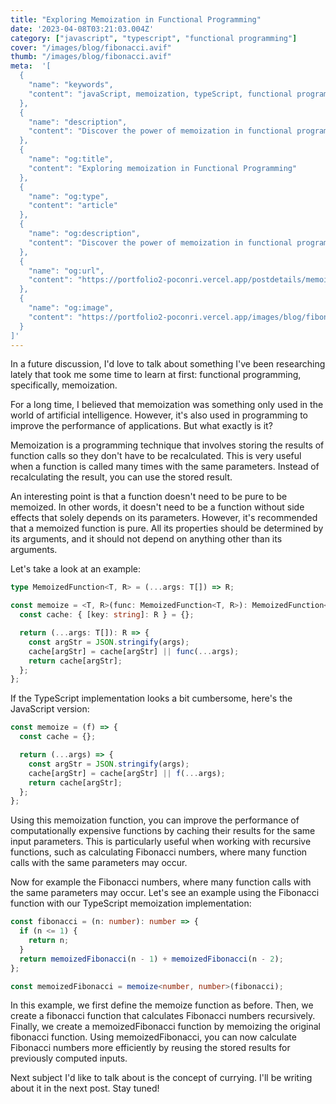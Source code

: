 ```yaml
---
title: "Exploring Memoization in Functional Programming"
date: '2023-04-08T03:21:03.004Z'
category: ["javascript", "typescript", "functional programming"]
cover: "/images/blog/fibonacci.avif"
thumb: "/images/blog/fibonacci.avif"
meta:  '[
  {
    "name": "keywords",
    "content": "javaScript, memoization, typeScript, functional programming"
  },
  {
    "name": "description",
    "content": "Discover the power of memoization in functional programming and learn how to apply it in JavaScript and TypeScript to improve the performance of your applications."
  },
  {
    "name": "og:title",
    "content": "Exploring memoization in Functional Programming"
  },
  {
    "name": "og:type",
    "content": "article"
  },
  {
    "name": "og:description",
    "content": "Discover the power of memoization in functional programming and learn how to apply it in JavaScript and TypeScript to improve the performance of your applications."
  },
  {
    "name": "og:url",
    "content": "https://portfolio2-poconri.vercel.app/postdetails/memoization"
  },
  {
    "name": "og:image",
    "content": "https://portfolio2-poconri.vercel.app/images/blog/fibonacci.avif"
  }
]'
---
```


In a future discussion, I'd love to talk about something I've been researching lately that took me some time to learn at first: functional programming, specifically, memoization.

For a long time, I believed that memoization was something only used in the world of artificial intelligence. However, it's also used in programming to improve the performance of applications. But what exactly is it?

Memoization is a programming technique that involves storing the results of function calls so they don't have to be recalculated. This is very useful when a function is called many times with the same parameters. Instead of recalculating the result, you can use the stored result.

An interesting point is that a function doesn't need to be pure to be memoized. In other words, it doesn't need to be a function without side effects that solely depends on its parameters. However, it's recommended that a memoized function is pure. All its properties should be determined by its arguments, and it should not depend on anything other than its arguments.

Let's take a look at an example:

```typescript
type MemoizedFunction<T, R> = (...args: T[]) => R;

const memoize = <T, R>(func: MemoizedFunction<T, R>): MemoizedFunction<T, R> => {
  const cache: { [key: string]: R } = {};

  return (...args: T[]): R => {
    const argStr = JSON.stringify(args);
    cache[argStr] = cache[argStr] || func(...args);
    return cache[argStr];
  };
};
```

If the TypeScript implementation looks a bit cumbersome, here's the JavaScript version:


```javascript
const memoize = (f) => {
  const cache = {};

  return (...args) => {
    const argStr = JSON.stringify(args);
    cache[argStr] = cache[argStr] || f(...args);
    return cache[argStr];
  };
}; 
```

Using this memoization function, you can improve the performance of computationally expensive functions by caching their results for the same input parameters. This is particularly useful when working with recursive functions, such as calculating Fibonacci numbers, where many function calls with the same parameters may occur.

Now for example the Fibonacci numbers, where many function calls with the same parameters may occur. Let's see an example using the Fibonacci function with our TypeScript memoization implementation:

```typescript
const fibonacci = (n: number): number => {
  if (n <= 1) {
    return n;
  }
  return memoizedFibonacci(n - 1) + memoizedFibonacci(n - 2);
};

const memoizedFibonacci = memoize<number, number>(fibonacci);
```

In this example, we first define the memoize function as before. Then, we create a fibonacci function that calculates Fibonacci numbers recursively. Finally, we create a memoizedFibonacci function by memoizing the original fibonacci function. Using memoizedFibonacci, you can now calculate Fibonacci numbers more efficiently by reusing the stored results for previously computed inputs.

Next subject I'd like to talk about is the concept of currying. I'll be writing about it in the next post. Stay tuned!